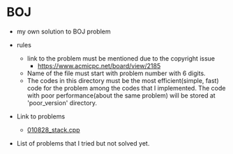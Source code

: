 # BOJ
- my own solution to BOJ problem
- rules
  - link to the problem must be mentioned due to the copyright issue
    - https://www.acmicpc.net/board/view/2185
  - Name of the file must start with problem number with 6 digits.
  - The codes in this directory must be the most efficient(simple, fast) code for the problem among the codes that I implemented. The code with poor performance(about the same problem) will be stored at 'poor_version' directory.



- Link to problems
  - [010828_stack.cpp](https://www.acmicpc.net/problem/10828)



- List of problems that I tried but not solved yet.